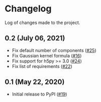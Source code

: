 # Changelog

Log of changes made to the project.

## 0.2 (July 06, 2021)
- Fix default number of components ([#25](https://github.com/gallantlab/pyrcca/pull/25))
- Fix Gaussian kernel formula ([#16](https://github.com/gallantlab/pyrcca/pull/16))
- Fix support for h5py >= 3.0 ([#24](https://github.com/gallantlab/pyrcca/pull/24))
- Fix list of requirements ([#22](https://github.com/gallantlab/pyrcca/pull/22))

## 0.1 (May 22, 2020)
- Initial release to PyPI ([#19](https://github.com/gallantlab/pyrcca/pull/19))
